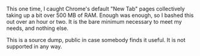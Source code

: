 This one time, I caught Chrome's default "New Tab" pages collectively taking up a bit over 500 MB of RAM. Enough was enough, so I bashed this out over an hour or two. It is the bare minimum necessary to meet my needs, and nothing else.

This is a source dump, public in case somebody finds it useful. It is not supported in any way.
